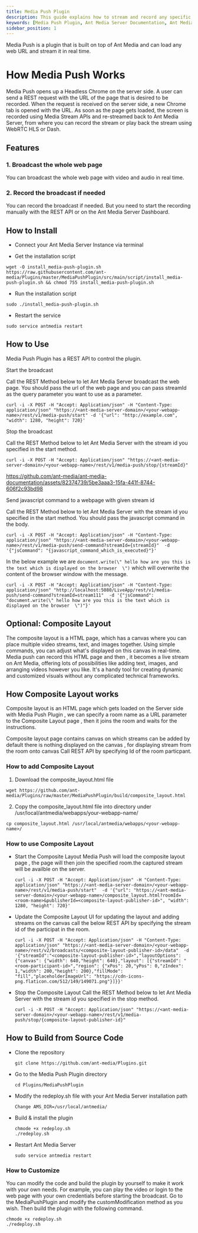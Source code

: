 ```yaml
---
title: Media Push Plugin
description: This guide explains how to stream and record any specific web page using the media push plugin
keywords: [Media Push Plugin, Ant Media Server Documentation, Ant Media Server Tutorials]
sidebar_position: 1
---
```


Media Push is a plugin that is built on top of Ant Media and can load any web URL and stream it in real time.

# How Media Push Works
Media Push opens up a Headless Chrome on the server side. A user can send a REST request with the URL of the page that is desired to be recorded. When the request is received on the server side, a new Chrome tab is opened with the URL. As soon as the page gets loaded, the screen is recorded using Media Stream APIs and re-streamed back to Ant Media Server, from where you can record the stream or play back the stream using WebRTC HLS or Dash.

## Features

### 1. Broadcast the whole web page

You can broadcast the whole web page with video and audio in real time.

### 2. Record the broadcast if needed

You can record the broadcast if needed. But you need to start the recording manually with the REST API or on the Ant Media Server Dashboard.

## How to Install 

 - Connect your Ant Media Server Instance via terminal
 
 - Get the installation script 
  ```
  wget -O install_media-push-plugin.sh https://raw.githubusercontent.com/ant-media/Plugins/master/MediaPushPlugin/src/main/script/install_media-push-plugin.sh && chmod 755 install_media-push-plugin.sh
  ```
 
 - Run the installation script
  ```
  sudo ./install_media-push-plugin.sh
  ```
  
 - Restart the service

  ```
  sudo service antmedia restart
  ```

## How to Use

Media Push Plugin has a REST API to control the plugin. 

Start the broadcast

Call the REST Method below to let Ant Media Server broadcast the web page. You should pass the url of the web page and you can pass streamId as the query parameter you want to use as a parameter.
   ```
   curl -i -X POST -H "Accept: Application/json" -H "Content-Type: application/json" "https://<ant-media-server-domain>/<your-webapp-name>/rest/v1/media-push/start" -d '{"url": "http://example.com", "width": 1280, "height": 720}'
   ```

Stop the broadcast

Call the REST Method below to let Ant Media Server with the stream id you specified in the start method.
   ```
   curl -i -X POST -H "Accept: Application/json" "https://<ant-media-server-domain>/<your-webapp-name>/rest/v1/media-push/stop/{streamId}"
   ```

https://github.com/ant-media/ant-media-documentation/assets/82374739/5be3aaa3-15fa-441f-8744-606f2c93bd98

Send javascript command to a webpage with given stream id


Call the REST Method below to let Ant Media Server with the stream id you specified in the start method. You should pass the javascript command in the body.
   ```
   curl -i -X POST -H "Accept: Application/json" -H "Content-Type: application/json" "https://<ant-media-server-domain>/<your-webapp-name>/rest/v1/media-push/send-command?streamId={streamId}"  -d '{"jsCommand": "{javascript_command_which_is_executed}"}'
   ```
In the below example we are  ` document.write(\" hello how are you this is the text which is displayed on the browser  \") ` which will overwrite the content of the browser window with the message.
   ```
   curl -i -X POST -H "Accept: Application/json" -H "Content-Type: application/json" "http://localhost:5080/LiveApp/rest/v1/media-push/send-command?streamId=stream111"  -d '{"jsCommand": "document.write(\" hello how are you this is the text which is displayed on the browser  \")"}'
   ```

## Optional: Composite Layout
The composite layout is a HTML page, which has a canvas where you can place multiple video streams, text, and images together. Using simple commands, you can adjust what's displayed on this canvas in real-time. Media push can record this HTML page and then , it becomes a live stream on Ant Media, offering lots of possibilities like adding text, images, and arranging videos however you like. It's a handy tool for creating dynamic and customized visuals without any complicated technical frameworks.

## How Composite Layout works
Composite layout is an HTML page which gets loaded on the Server side with Media Push Plugin , we can specify a room name as a URL parameter to the Composite Layout page , then it joins the room and waits for the instructions.

Composite layout page contains canvas on which streams can be added by default there is nothing displayed on the canvas , for displaying stream from the room onto canvas Call REST API by specifying Id of the room particpant.

### How to add Composite Layout
1. Download the composite_layout.html file
  ```
  wget https://github.com/ant-media/Plugins/raw/master/MediaPushPlugin/build/composite_layout.html
  ```
2. Copy the composite_layout.html file into directory under /usr/local/antmedia/webapps/your-webapp-name/
  ```
  cp composite_layout.html /usr/local/antmedia/webapps/<your-webapp-name>/
  ```

### How to use Composite Layout
- Start the Composite Layout
Media Push will load the composite layout page , the page will then join the specified room.the captured stream will be availble on the server.
   ```
   curl -i -X POST -H "Accept: Application/json" -H "Content-Type: application/json" "https://<ant-media-server-domain>/<your-webapp-name>/rest/v1/media-push/start"  -d '{"url": "https://<ant-media-server-domain>/<your-webapp-name>/composite_layout.html?roomId=<room-name>&publisherId=<composite-layout-publisher-id>", "width": 1280, "height": 720}'
   ```

- Update the Composite Layout UI
for updating the layout and adding streams on the canvas call the below REST API by specifying the stream id of the participat in the room. 
   ```
   curl -i -X POST -H "Accept: Application/json" -H "Content-Type: application/json" "https://<ant-media-server-domain>/<your-webapp-name>/rest/v2/broadcasts/<composite-layout-publisher-id>/data"  -d '{"streamId":"<composite-layout-publisher-id>","layoutOptions": {"canvas": {"width": 640,"height": 640},"layout": [{"streamId": "<room-participant-id>","region": {"xPos": 20,"yPos": 0,"zIndex": 1,"width": 200,"height": 200},"fillMode": "fill","placeholderImageUrl": "https://cdn-icons-png.flaticon.com/512/149/149071.png"}]}}'
   ```
   
- Stop the Composite Layout
Call the REST Method below to let Ant Media Server with the stream id you specified in the stop method.
   ```
   curl -i -X POST -H "Accept: Application/json" "https://<ant-media-server-domain>/<your-webapp-name>/rest/v1/media-push/stop/{composite-layout-publisher-id}"
   ```


## How to Build from Source Code


- Clone the repository

  ```
  git clone https://github.com/ant-media/Plugins.git
  ```

- Go to the Media Push Plugin directory

  ```
  cd Plugins/MediaPushPlugin
  ```

- Modify the redeploy.sh file with your Ant Media Server installation path

  ```
  Change AMS_DIR=/usr/local/antmedia/
  ```

- Build & install the plugin

  ```
  chmode +x redeploy.sh
  ./redeploy.sh
  ```

- Restart Ant Media Server

  ```
  sudo service antmedia restart
  ```

### How to Customize
You can modify the code and build the plugin by yourself to make it work with your own needs. For example, you can play the video or login to the web page with your own credentials before starting the broadcast.
Go to the MediaPushPlugin and modify the customModification method as you wish. Then build the plugin with the following command.

  ```
  chmode +x redeploy.sh
  ./redeploy.sh
  ```
